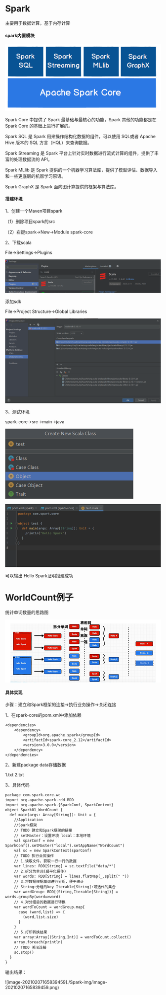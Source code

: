 # Spark

主要用于数据计算，基于内存计算

#### spark内置模块

![spark内置模块](./Spark-img/spark%E5%86%85%E7%BD%AE%E6%A8%A1%E5%9D%97.png)

Spark Core 中提供了 Spark 最基础与最核心的功能，Spark 其他的功能都是在 Spark Core 的基础上进行扩展的。

Spark SQL 是 Spark 用来操作结构化数据的组件，可以使用 SQL或者 Apache Hive 版本的 SQL 方言（HQL）来查询数据。

Spark Streaming 是 Spark 平台上针对实时数据进行流式计算的组件，提供了丰富的处理数据流的 API。 

Spark MLlib 是 Spark 提供的一个机器学习算法库，提供了模型评估、数据导入和一些更底层的机器学习原语。

Spark GraphX 是 Spark 面向图计算提供的框架与算法库。

#### 搭建环境

1、创建一个Maven项目spark

（1）删除项目spark的src

（2）右键spark->New->Module  spark-core

2、下载scala

File->Settings->Plugins

![scala-1](./Spark-img/scala-1.png)

添加sdk

File->Project Structure->Global Libraries

![scala-2](./Spark-img/scala-2.png)

3、测试环境

spark-core->src->main->java

![test-1](./Spark-img/test-1.png)

![test-2](./Spark-img/test-2.png)

可以输出 Hello Spark证明搭建成功

# WorldCount例子

统计单词数量的思路图

![wordcount思路](./Spark-img/wordcount思路.png)

#### 具体实现

步骤：建立和Spark框架的连接->执行业务操作->关闭连接

1、在spark-core的pom.xml中添加依赖

```
<dependencies>
    <dependency>
        <groupId>org.apache.spark</groupId>
        <artifactId>spark-core_2.12</artifactId>
        <version>3.0.0</version>
    </dependency>
</dependencies>
```

2、新建package data存储数据

1.txt 2.txt 

3、具体代码

```
package com.spark.core.wc
import org.apache.spark.rdd.RDD
import org.apache.spark.{SparkConf, SparkContext}
object Spark01_WordCount {
  def main(args: Array[String]): Unit = {
    //Application
    //Spark框架
    // TODO 建立和Spark框架的链接
    // setMaster：设置环境 local：本地环境
    val sparConf = new SparkConf().setMaster("local").setAppName("WordCount")
    val sc = new SparkContext(sparConf)
    // TODO 执行业务操作
    // 1.读取文件，获取一行一行的数据
    var lines: RDD[String] = sc.textFile("data/*")
    // 2.拆分为单词(扁平化操作)
    var words: RDD[String] = lines.flatMap(_.split(" "))
    // 3.将数据根据单词进行分组，便于统计
    // String:分组的key Iterable[String]:可迭代的集合
    var wordGroup: RDD[(String,Iterable[String])] = words.groupBy(word=>word)
    // 4.对分组后的数据进行转换
    var wordToCount = wordGroup.map{
      case (word,list) => {
        (word,list.size)
      }
    }
    // 5.打印转换结果
    var array:Array[(String,Int)] = wordToCount.collect()
    array.foreach(println)
    // TODO 关闭连接
    sc.stop()
  }
}
```

输出结果：

![image-20210207165839459]./Spark-img/image-20210207165839459.png)
